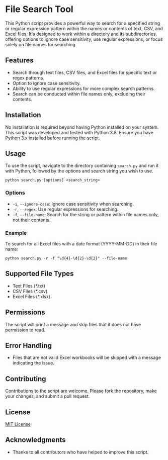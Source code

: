 # File Search Tool

This Python script provides a powerful way to search for a specified string or regular expression pattern within the names or contents of text, CSV, and Excel files. It's designed to work within a directory and its subdirectories, offering options to ignore case sensitivity, use regular expressions, or focus solely on file names for searching.

## Features

- Search through text files, CSV files, and Excel files for specific text or regex patterns.
- Option to ignore case sensitivity.
- Ability to use regular expressions for more complex search patterns.
- Search can be conducted within file names only, excluding their contents.

## Installation

No installation is required beyond having Python installed on your system. This script was developed and tested with Python 3.8. Ensure you have Python 3.x installed before running the script.

## Usage

To use the script, navigate to the directory containing `search.py` and run it with Python, followed by the options and search string you wish to use.

`python search.py [options] <search_string>`

### Options

- `-i`, `--ignore-case`: Ignore case sensitivity when searching.
- `-r`, `--regex`: Use regular expressions for searching.
- `-f`, `--file-name`: Search for the string or pattern within file names only, not their contents.

### Example

To search for all Excel files with a date format (YYYY-MM-DD) in their file name:

`python search.py -r -f "\d{4}-\d{2}-\d{2}" --file-name`

## Supported File Types

- Text Files (*.txt)
- CSV Files (*.csv)
- Excel Files (*.xlsx)

## Permissions

The script will print a message and skip files that it does not have permission to read.

## Error Handling

- Files that are not valid Excel workbooks will be skipped with a message indicating the issue.

## Contributing

Contributions to the script are welcome. Please fork the repository, make your changes, and submit a pull request.

## License

[MIT License](LICENSE.txt)

## Acknowledgments

- Thanks to all contributors who have helped to improve this script.

